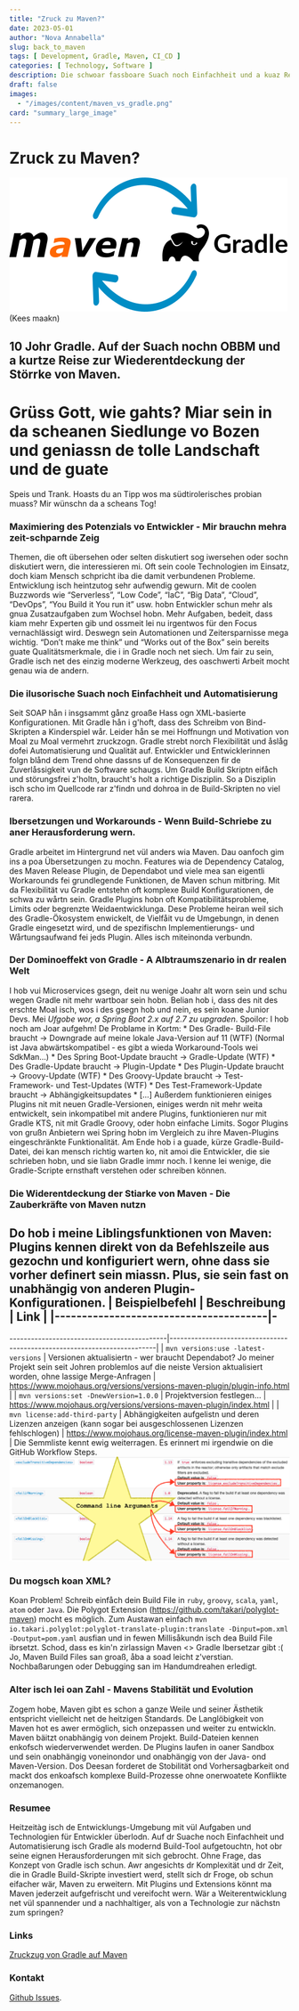 ```yaml
---
title: "Zruck zu Maven?"
date: 2023-05-01
author: "Nova Annabella"
slug: back_to_maven
tags: [ Development, Gradle, Maven, CI_CD ]
categories: [ Technology, Software ]
description: Die schwoar fassboare Suach noch Einfachheit und a kuaz Reise zur Wiedaentdeckung der Mocht von Maven
draft: false
images:
  - "/images/content/maven_vs_gradle.png"
card: "summary_large_image"
---
```




# Zruck zu Maven?

[![maven_vs_gradle](/images/content/maven_vs_gradle.png)](https://phauer.com/2018/moving-back-from-gradle-to-maven/)
(Kees maakn)

## 10 Johr Gradle. Auf der Suach nochn OBBM und a kurtze Reise zur Wiederentdeckung der Störrke von Maven.

# Grüss Gott, wie gahts?  Miar sein in da scheanen Siedlunge vo Bozen und geniassn de tolle Landschaft und de guate
Speis und Trank. Hoasts du an Tipp wos ma südtirolerisches probian muass?  Mir wünschn da a scheans Tog!

### Maximiering des Potenzials vo Entwickler - Mir brauchn mehra zeit-schparnde Zeig


Themen, die oft übersehen oder selten diskutiert sog iwersehen oder sochn diskutiert wern, die interessieren mi. Oft
sein coole Technologien im Einsatz, doch kiam Mensch schpricht iba die damit verbundenen Probleme. Entwicklung isch
heintzutog sehr aufwendig gewurn. Mit de coolen Buzzwords wie “Serverless”, “Low Code”, “IaC”, “Big Data”, “Cloud”,
“DevOps”, “You Build it You run it” usw. hobn Entwickler schun mehr als gnua Zusatzaufgaben zum Wochsel hobn. Mehr
Aufgaben, bedeit, dass kiam mehr Experten gib und ossmeit lei nu irgentwos für den Focus vernachlässigt wird. Deswegn
sein Automationen und Zeitersparnisse mega wichtig. “Don’t make me think” und “Works out of the Box” sein bereits guate
Qualitätsmerkmale, die i in Gradle noch net siech. Um fair zu sein, Gradle isch net des einzig moderne Werkzeug, des
oaschwerti Arbeit mocht genau wia de andern.

### Die ilusorische Suach noch Einfachheit und Automatisierung

Seit SOAP hån i insgsammt gånz groaße Hass ogn XML-basierte Konfigurationen. Mit Gradle hån i g'hoft, dass des Schreibm
von Bind-Skripten a Kinderspiel wår. Leider hån se mei Hoffnungn und Motivation von Moal zu Moal vermehrt zruckzogn.
Gradle strebt norch Flexibilität und åslåg dofei Automatisierung und Qualität auf. Entwickler und Entwicklerinnen folgn
blånd dem Trend ohne dassns uf de Konsequenzen fir de Zuverlåssigkeit vun de Software schaugs. Um Gradle Build Skriptn
eifåch und störungsfrei z'holtn, braucht's holt a richtige Disziplin. So a Disziplin isch scho im Quellcode rar z'findn
und dohroa in de Build-Skripten no viel rarera.

### Ibersetzungen und Workarounds - Wenn Build-Schriebe zu aner Herausforderung wern.

Gradle arbeitet im Hintergrund net vül anders wia Maven. Dau oanfoch gim ins a poa Übersetzungen zu mochn. Features wia
de Dependency Catalog, des Maven Release Plugin, de Dependabot und viele mea san eigentli Workarounds fei grundlegende
Funktionen, de Maven schun mitbring. Mit da Flexibilität vu Gradle entstehn oft komplexe Build Konfigurationen, de schwa
zu wårtn sein. Gradle Plugins hobn oft Kompatibilitätsprobleme, Limits oder begrenzte Weidaentwicklunga. Dese Probleme
heiran weil sich des Gradle-Ökosystem enwickelt, de Vielfåit vu de Umgebungn, in denen Gradle eingesetzt wird, und de
spezifischn Implementierungs- und Wårtungsaufwand fei jeds Plugin. Alles isch miteinonda verbundn.

### Der Dominoeffekt von Gradle - A Albtraumszenario in dr realen Welt

I hob vui Microservices gsegn, deit nu wenige Joahr alt worn sein und schu wegen Gradle nit mehr wartboar sein hobn.
Belian hob i, dass des nit des erschte Moal isch, wos i des gsegn hob und nein, es sein koane Junior Devs. Mei *Ufgobe
wor, a Spring Boot 2.x auf 2.7 zu upgraden*. Spoilor: I hob noch am Joar aufgehm! De Problame in Kortm: * Des Gradle-
Build-File braucht -> Downgrade auf meine lokale Java-Version auf 11 (WTF) (Normal ist Java abwärtskompatibel - es gibt
a wieda Workaround-Tools wei SdkMan...) * Des Spring Boot-Update braucht -> Gradle-Update (WTF) * Des Gradle-Update
braucht -> Plugin-Update * Des Plugin-Update braucht -> Groovy-Update (WTF) * Des Groovy-Update braucht -> Test-
Framework- und Test-Updates (WTF) * Des Test-Framework-Update braucht -> Abhängigkeitsupdates * \[...] Außerdem
funktionieren einiges Plugins nit mit neuen Gradle-Versionen, einiges werdn nit mehr weita entwickelt, sein inkompatibel
mit andere Plugins, funktionieren nur mit Gradle KTS, nit mit Gradle Groovy, oder hobn einfache Limits. Sogor Plugins
von grußn Anbietern wei Spring hobn im Vergleich zu ihre Maven-Plugins eingeschränkte Funktionalität. Am Ende hob i a
guade, kürze Gradle-Build-Datei, dei kan mensch richtig warten ko, nit amoi die Entwickler, die sie schrieben hobn, und
sie liabn Gradle immr noch. I kenne lei wenige, die Gradle-Scripte ernsthaft verstehen oder schreiben können.

### Die Widerentdeckung der Stiarke von Maven - Die Zauberkräfte von Maven nutzn

Do hob i meine Liblingsfunktionen von Maven: Plugins kennen direkt von da Befehlszeile aus gezochn und konfiguriert
wern, ohne dass sie vorher definert sein miassn. Plus, sie sein fast on unabhängig von anderen Plugin-Konfigurationen.
| Beispielbefehl            | Beschreibung
| Link                                   | |---------------------------------------|-
------------------------------------------------------------------------------------------------------------------------
--------------------------------------------|--------------------------------------------------------------------------|
| `mvn versions:use -latest-versions`  | Versionen aktualisiertn - wer braucht Dependabot? Jo meiner Projekt sein seit
Johren problemlos auf die neiste Version aktualisiert worden, ohne lassige Merge-Anfragen |
https://www.mojohaus.org/versions/versions-maven-plugin/plugin-info.html | | `mvn versions:set -DnewVersion=1.0.0` |
Projektversion festlegen...
| https://www.mojohaus.org/versions/versions-maven-plugin/index.html    | | `mvn license:add-third-party`     |
Abhängigkeiten aufgelistn und deren Lizenzen anzeigen (kann sogar bei ausgeschlossenen Lizenzen fehlschlogen)
| https://www.mojohaus.org/license-maven-plugin/index.html         |  Die Semmliste kennt ewig weiterragen. Es
erinnert mi irgendwie on die GitHub Workflow Steps.
![maven_plugin_command_line_args](/images/content/maven_plugin_command_line_args.png)

### Du mogsch koan XML?

Koan Problem! Schreib einfåch dein Build File in `ruby`, `groovy`, `scala`, `yaml`, `atom` oder `Java`. Die Polygot
Extension (https://github.com/takari/polyglot-maven) mocht es möglich. Zum Austawan einfach `mvn
io.takari.polyglot:polyglot-translate-plugin:translate -Dinput=pom.xml -Doutput=pom.yaml` ausfian und in fewen
Millisåkundn isch dea Build File ibrsetzt. Schod, dass es kin'n zirlassign Maven <> Gradle Ibersetzar gibt :( Jo, Maven
Build Files san groaß, åba a soad leicht z'verstian. Nochbaßarungen oder Debugging san im Handumdreahen erledigt.

### Alter isch lei oan Zahl - Mavens Stabilität und Evolution

Zogem hobe, Maven gibt es schon a ganze Weile und seiner Ästhetik entspricht vielleicht net de heitzigen Standards. De
Langlöbigkeit von Maven hot es awer ermöglich, sich onzepassen und weiter zu entwickln. Maven bäitzt onabhängig von
deinem Projekt. Build-Dateien kennen enkofsch wiederverwendet werden. De Plugins laufen in oaner Sandbox und sein
onabhängig voneinondor und onabhängig von der Java- ond Maven-Version. Dos Deesan forderet de Stobilität ond
Vorhersagbarkeit ond mackt dos enkoafsch komplexe Build-Prozesse ohne onerwoatete Konflikte onzemanogen.

### Resumee

Heitzeitàg isch de Entwicklungs-Umgebung mit vül Aufgaben und Technologien für Entwickler überlodn. Auf dr Suache noch
Einfachheit und Automatisierung isch Gradle als modernd Build-Tool aufgetouchtn, hot obr seine eignen Herausforderungen
mit sich gebrocht. Ohne Frage, das Konzept von Gradle isch schun. Awr angesichts dr Komplexität und dr Zeit, die in
Gradle Build-Skripte investiert werd, stellt sich dr Froge, ob schun eifacher wär, Maven zu erweitern. Mit Plugins und
Extensions könnt ma Maven jederzeit aufgefrischt und vereifocht wern. Wär a Weiterentwicklung net vül spannender und a
nachhaltiger, als von a Technologie zur nächstn zum springen?

### Links

[Zruckzug von Gradle auf Maven](https://phauer.com/2018/zruckzug-von-gradle-auf-maven/)

### Kontakt

[Github Issues](https://github.com/NovaAnnabella/the_unspoken/issues/new/choose).
